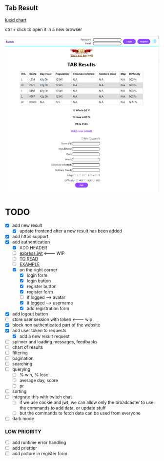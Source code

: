 ## Tab Result

[lucid chart](https://app.lucidchart.com/documents/edit/b0e2f9bd-8ba5-4529-9c7b-ff945988fe13/gMkxIBQur9CX#?folder_id=home&browser=icon)

ctrl + click to open it in a new browser


<img src="https://github.com/MV88/tab-results/blob/master/public/demo_page.png?raw=true" alt ="demo preview"/>


# TODO

- [x] add new result
  - [x] update frontend after a new result has been added
- [x] add https support
- [x] add authentication
  - [x] ADD HEADER
  - [ ] [express.jwt](https://www.npmjs.com/package/express-jwt) <--- WIP
  - [ ] [TO READ](https://stackabuse.com/authentication-and-authorization-with-jwts-in-express-js/) 
  - [ ] [EXAMPLE](https://github.com/juffalow/express-jwt-example) 
  - [x] on the right corner
    - [x] login form 
    - [x] login button 
    - [x] register button 
    - [x] register form
    - [ ] if logged --> avatar
    - [x] if logged --> username
    - [x] add registration form
- [x] add logout button
- [ ] store user session with token  <--- wip
- [x] block non authenticated part of the website
- [x] add user token to requests
  - [x] add a new result request
- [ ] spinner and loading messages, feedbacks
- [ ] chart of results
- [ ] filtering
- [ ] pagination
- [ ] searching
- [ ] querying
  - [ ] % win, % lose
  - [ ] average day, score
  - [ ] pr
- [ ] sorting
- [ ] integrate this with twitch chat
  - [ ] if we use cookie and jwt, we can allow only the broadcaster to use the commands to add data, or update stuff
  - [ ] but the commands to fetch data can be used from everyone
- [ ] dark mode

### LOW PRIORITY 
- [ ] add runtime error handling
- [ ] add priettier
- [ ] add picture in register form
